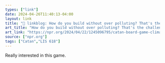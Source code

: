 ```yaml
---
types: ["link"]
date: 2024-04-26T11:40:13-04:00
layout: link
title: "🔗 linkblog: How do you build without over polluting? That's the challenge of new Catan board game'"
art_title: "How do you build without over polluting? That's the challenge of new Catan board game"
art_link: "https://npr.org/2024/04/22/1245096795/catan-board-game-climate-change-pollution"
source: ["npr.org"]
tags: ["Catan","LIS 618"]
---
```

Really interested in this game.
